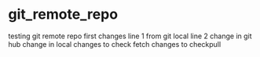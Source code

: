 # git_remote_repo
testing git remote repo
first changes
line 1 from git local
line 2
change in git hub
change in local
changes to check fetch
changes to checkpull
